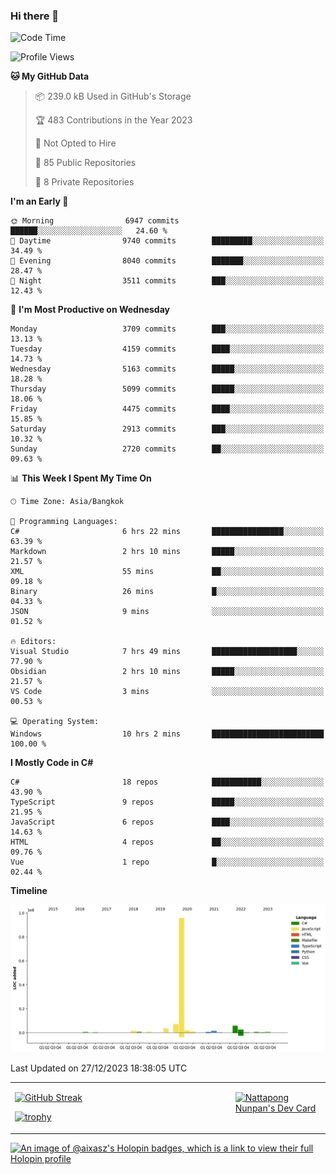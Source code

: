 ### Hi there 👋

<!--START_SECTION:waka-->
![Code Time](http://img.shields.io/badge/Code%20Time-1%2C335%20hrs%2052%20mins-blue)

![Profile Views](http://img.shields.io/badge/Profile%20Views-0-blue)

**🐱 My GitHub Data** 

> 📦 239.0 kB Used in GitHub's Storage 
 > 
> 🏆 483 Contributions in the Year 2023
 > 
> 🚫 Not Opted to Hire
 > 
> 📜 85 Public Repositories 
 > 
> 🔑 8 Private Repositories 
 > 
**I'm an Early 🐤** 

```text
🌞 Morning                6947 commits        ██████░░░░░░░░░░░░░░░░░░░   24.60 % 
🌆 Daytime                9740 commits        █████████░░░░░░░░░░░░░░░░   34.49 % 
🌃 Evening                8040 commits        ███████░░░░░░░░░░░░░░░░░░   28.47 % 
🌙 Night                  3511 commits        ███░░░░░░░░░░░░░░░░░░░░░░   12.43 % 
```
📅 **I'm Most Productive on Wednesday** 

```text
Monday                   3709 commits        ███░░░░░░░░░░░░░░░░░░░░░░   13.13 % 
Tuesday                  4159 commits        ████░░░░░░░░░░░░░░░░░░░░░   14.73 % 
Wednesday                5163 commits        █████░░░░░░░░░░░░░░░░░░░░   18.28 % 
Thursday                 5099 commits        █████░░░░░░░░░░░░░░░░░░░░   18.06 % 
Friday                   4475 commits        ████░░░░░░░░░░░░░░░░░░░░░   15.85 % 
Saturday                 2913 commits        ███░░░░░░░░░░░░░░░░░░░░░░   10.32 % 
Sunday                   2720 commits        ██░░░░░░░░░░░░░░░░░░░░░░░   09.63 % 
```


📊 **This Week I Spent My Time On** 

```text
🕑︎ Time Zone: Asia/Bangkok

💬 Programming Languages: 
C#                       6 hrs 22 mins       ████████████████░░░░░░░░░   63.39 % 
Markdown                 2 hrs 10 mins       █████░░░░░░░░░░░░░░░░░░░░   21.57 % 
XML                      55 mins             ██░░░░░░░░░░░░░░░░░░░░░░░   09.18 % 
Binary                   26 mins             █░░░░░░░░░░░░░░░░░░░░░░░░   04.33 % 
JSON                     9 mins              ░░░░░░░░░░░░░░░░░░░░░░░░░   01.52 % 

🔥 Editors: 
Visual Studio            7 hrs 49 mins       ███████████████████░░░░░░   77.90 % 
Obsidian                 2 hrs 10 mins       █████░░░░░░░░░░░░░░░░░░░░   21.57 % 
VS Code                  3 mins              ░░░░░░░░░░░░░░░░░░░░░░░░░   00.53 % 

💻 Operating System: 
Windows                  10 hrs 2 mins       █████████████████████████   100.00 % 
```

**I Mostly Code in C#** 

```text
C#                       18 repos            ███████████░░░░░░░░░░░░░░   43.90 % 
TypeScript               9 repos             █████░░░░░░░░░░░░░░░░░░░░   21.95 % 
JavaScript               6 repos             ████░░░░░░░░░░░░░░░░░░░░░   14.63 % 
HTML                     4 repos             ██░░░░░░░░░░░░░░░░░░░░░░░   09.76 % 
Vue                      1 repo              █░░░░░░░░░░░░░░░░░░░░░░░░   02.44 % 
```



**Timeline**

![Lines of Code chart](https://raw.githubusercontent.com/aixasz/aixasz/main/assets/bar_graph.png)


 Last Updated on 27/12/2023 18:38:05 UTC
<!--END_SECTION:waka-->

<table>
<tr>
<td width="70%" valign="top">
 
 [![GitHub Streak](http://github-readme-streak-stats.herokuapp.com?user=aixasz&theme=github-dark&hide_border=true&date_format=%5BY%20%5DM%20j)](https://git.io/streak-stats)

 [![trophy](https://github-profile-trophy.vercel.app/?username=aixasz&theme=onedark)](https://github.com/ryo-ma/github-profile-trophy)
 </td>
<td width="30%" valign="top">
 
<a href="https://app.daily.dev/aixasz"><img src="https://api.daily.dev/devcards/403207936e6547c9a85ea449e9f3abe8.png?r=re8" alt="Nattapong Nunpan's Dev Card"/></a>

 </td>
</tr>
</table>

[![An image of @aixasz's Holopin badges, which is a link to view their full Holopin profile](https://holopin.me/aixasz)](https://holopin.io/@aixasz)
 
